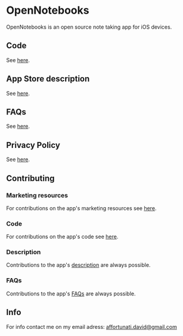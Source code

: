 # OpenNotebooks

OpenNotebooks is an open source note taking app for iOS devices.

## Code

See [here](Code/CODE.md).

## App Store description

See [here](AppDescription.md).

## FAQs

See [here](FAQs.md).

## Privacy Policy

See [here](PrivacyPolicy.md).

## Contributing
### Marketing resources
For contributions on the app's marketing resources see [here](Marketing%20Resources/MARKETING_RESOURCES.md).
### Code
For contributions on the app's code see [here](Code/CODE.md).
### Description
Contributions to the app's [description](AppDescription.md) are always possible.
### FAQs
Contributions to the app's [FAQs](FAQs.md) are always possible.

## Info
For info contact me on my email adress:
affortunati.david@gmail.com
